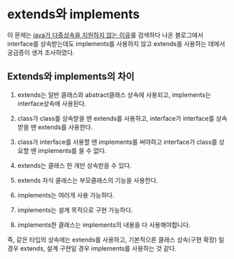 # extends와 implements

이 문제는 [java가 다중상속을 지원하지 않는 이유](https://github.com/dnwlsrla40/ISSUE_Repo/blob/master/Java/Java%EA%B0%80%20%EB%8B%A4%EC%A4%91%EC%83%81%EC%86%8D%EC%9D%B4%20%EC%95%88%EB%90%98%EB%8A%94%20%EC%9D%B4%EC%9C%A0.md)를 검색하다 나온 블로그에서 interface를 상속받는데도 implements를 사용하지 않고 extends를 사용하는 데에서 궁금증이 생겨 조사하였다.

## Extends와 implements의 차이

1. extends는 일반 클래스와 abstract클래스 상속에 사용되고, implements는 interface상속에 사용된다.

2. class가 class를 상속받을 땐 extends를 사용하고, interface가 interface를 상속받을 땐 extends를 사용한다.

3. class가 interface를 사용할 땐 implements를 써야하고 interface가 class를 상요할 땐 implements를 쓸 수 없다.

4. extends는 클래스 한 개만 상속받을 수 있다.

5. extends 자식 클래스는 부모클래스의 기능을 사용한다.

6. implements는 여러개 사용 가능하다.

7. implements는 설계 목적으로 구현 가능하다.

8. implements한 클래스는 implements의 내용을 다 사용해야합니다.


즉, 같은 타입의 상속에는 extends를 사용하고, 기본적으론 클래스 상속(구현 확장) 일 경우 extends, 설계 구현일 경우 implements를 사용하는 것 같다.